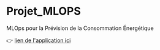 # Projet_MLOPS
MLOps pour la Prévision de la Consommation Énergétique


👉 [lien de l'application ici](https://consommationapp.streamlit.app/)
